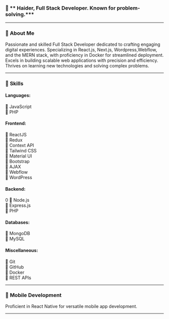
### 👋 ** Haider, Full Stack Developer. Known for problem-solving.***

---

### 🌟 **About Me**

Passionate and skilled Full Stack Developer dedicated to crafting engaging digital experiences. Specializing in React.js, Next.js, Wordpress,Webflow, and the MERN stack, with proficiency in Docker for streamlined deployment. Excels in building scalable web applications with precision and efficiency. Thrives on learning new technologies and solving complex problems.

---

### 💼 **Skills**

#### **Languages:**

🔹 JavaScript  
🔹 PHP

#### **Frontend:**

🔹 ReactJS  
🔹 Redux  
🔹 Context API  
🔹 Tailwind CSS  
🔹 Material UI  
🔹 Bootstrap  
🔹 AJAX  
🔹 Webflow  
🔹 WordPress  

#### **Backend:**
0
🔹 Node.js  
🔹 Express.js  
🔹 PHP  

#### **Databases:**

🔹 MongoDB  
🔹 MySQL  

#### **Miscellaneous:**

🔹 Git  
🔹 GitHub  
🔹 Docker  
🔹 REST APIs  

---

### 📱 **Mobile Development**
Proficient in React Native for versatile mobile app development.

---
